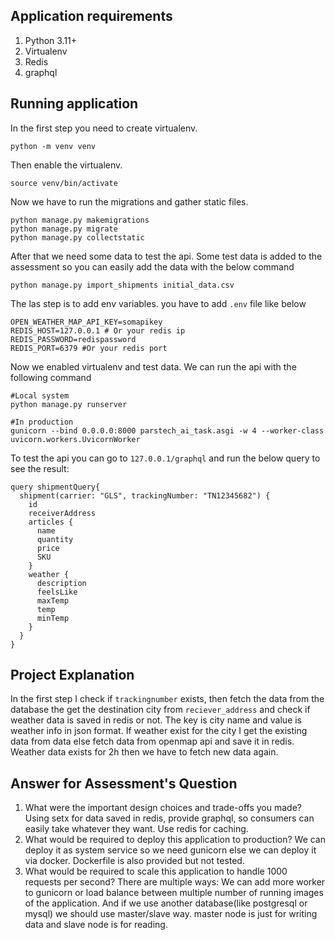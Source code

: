 ## Application requirements
1. Python 3.11+
2. Virtualenv
3. Redis
4. graphql

## Running application
In the first step you need to create virtualenv.
```shell
python -m venv venv
```

Then enable the virtualenv.
```shell
source venv/bin/activate
```

Now we have to run the migrations and gather static files.
```shell
python manage.py makemigrations
python manage.py migrate
python manage.py collectstatic
```

After that we need some data to test the api. Some test data is added to the assessment so you can easily add the data 
with the below command
```shell
python manage.py import_shipments initial_data.csv
```

The las step is to add env variables. you have to add `.env` file like below
```shell
OPEN_WEATHER_MAP_API_KEY=somapikey
REDIS_HOST=127.0.0.1 # Or your redis ip
REDIS_PASSWORD=redispassword
REDIS_PORT=6379 #Or your redis port
```

Now we enabled virtualenv and test data. We can run the api with the following command
```shell
#Local system
python manage.py runserver

#In production
gunicorn --bind 0.0.0.0:8000 parstech_ai_task.asgi -w 4 --worker-class uvicorn.workers.UvicornWorker
```


To test the api you can go to `127.0.0.1/graphql` and run the below query to see the result:
```gql
query shipmentQuery{
  shipment(carrier: "GLS", trackingNumber: "TN12345682") {
    id
    receiverAddress
    articles {
      name
      quantity
      price
      SKU
    }
    weather {
      description
      feelsLike
      maxTemp
      temp
      minTemp
    }
  }
}
```


## Project Explanation
In the first step I check if `trackingnumber` exists, then fetch the data from the database the get the destination city
from `reciever_address` and check if weather data is saved in redis or not. The key is city name and value is weather 
info in json format. If weather exist for the city I get the existing data from data else fetch data from openmap api 
and save it in redis. Weather data exists for 2h then we have to fetch new data again.


## Answer for Assessment's Question
1. What were the important design choices and trade-offs you made?
Using setx for data saved in redis, provide graphql, so consumers can easily take whatever they want. Use redis for 
caching.
2. What would be required to deploy this application to production?
We can deploy it as system service so we need gunicorn else we can deploy it via docker. Dockerfile is also provided but 
not tested.
3. What would be required to scale this application to handle 1000 requests per second?
There are multiple ways: We can add more worker to gunicorn or load balance between multiple number of running images
of the application. And if we use another database(like postgresql or mysql) we should use master/slave way. master node
is just for writing data and slave node is for reading.  

